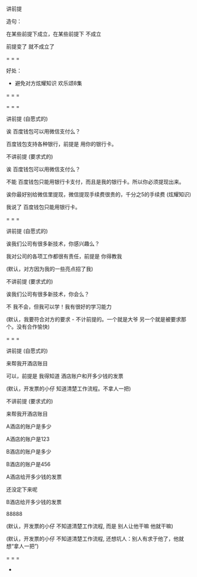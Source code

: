 
讲前提

造句：

在某些前提下成立，在某些前提下 不成立

前提变了 就不成立了

= = =

好处：
- 避免对方炫耀知识
欢乐颂8集

= = =

= = =

讲前提 (自愿式的)

诶 百度钱包可以用微信支付么？

百度钱包支持各种银行，前提是 用你的银行卡。

不讲前提 (要求式的)

诶 百度钱包可以用微信支付么？

不能 百度钱包只能用银行卡支付，而且是我的银行卡。所以你必须提现出来。

诶你最好别给微信里提现，微信提现手续费很贵的，千分之5的手续费 (炫耀知识)

我说了 百度钱包只能用银行卡。

= = =

讲前提 (自愿式的)

诶我们公司有很多新技术，你感兴趣么？

我对公司的各项工作都很有责任，前提是 你得教我

(默认，对方因为我的一些亮点招了我)

不讲前提 (要求式的)

诶我们公司有很多新技术，你会么？

不 我不会，但我可以学！我有很好的学习能力

(默认，我要符合对方的要求 - 不计前提的。一个就是大爷 另一个就是被要求那个。没有合作愉快)

= = =

讲前提 (自愿式的)

来帮我开酒店账目

可以，前提是 我得知道 酒店账户和开多少钱的发票

(默认，开发票的小仔 知道清楚工作流程。不拿人一把)

不讲前提 (要求式的)

来帮我开酒店账目

A酒店的账户是多少

A酒店的账户是123

B酒店的账户是多少

B酒店的账户是456

A酒店给开多少钱的发票

还没定下来呢

B酒店给开多少钱的发票

88888

(默认，开发票的小仔 不知道清楚工作流程, 而是 别人让他干嘛 他就干嘛)

(默认，开发票的小仔 不知道清楚工作流程, 还想坑人：别人有求于他了，他就想“拿人一把”)

= = =

-
